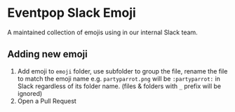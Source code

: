 # Eventpop Slack Emoji

A maintained collection of emojis using in our internal Slack team.

## Adding new emoji

1. Add emoji to `emoji` folder, use subfolder to group the file, rename the file to match the emoji name e.g. `partyparrot.png` will be `:partyparrot:` in Slack regardless of its folder name. (files & folders with `_` prefix will be ignored)
3. Open a Pull Request
